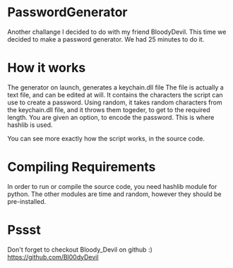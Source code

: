 # PasswordGenerator
Another challange I decided to do with my friend BloodyDevil.
This time we decided to make a password generator. We had 25 minutes to do it.

# How it works
The generator on launch, generates a keychain.dll file
The file is actually a text file, and can be edited at will.
It contains the characters the script can use to create a password.
Using random, it takes random characters from the keychain.dll file, and it throws them togeder, to get to the required length.
You are given an option, to encode the password. This is where hashlib is used.

You can see more exactly how the script works, in the source code.

# Compiling Requirements
In order to run or compile the source code, you need hashlib module for python. The other modules are time and random, however they should be pre-installed.

# Pssst
Don't forget to checkout Bloody_Devil on github :)
https://github.com/Bl00dyDevil
